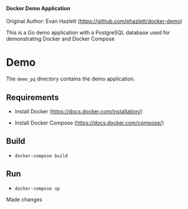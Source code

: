 #### Docker Demo Application
Original Author:  Evan Hazlett (https://github.com/ehazlett/docker-demo)

This is a Go demo application with a PostgreSQL database used for demonstrating Docker and Docker Compose

# Demo
The `demo_pq` directory contains the demo application.

## Requirements

- Install Docker (https://docs.docker.com/installation/)

- Install Docker Compose (https://docs.docker.com/compose/)

## Build

- `docker-compose build`

## Run

- `docker-compose up`

Made changes
